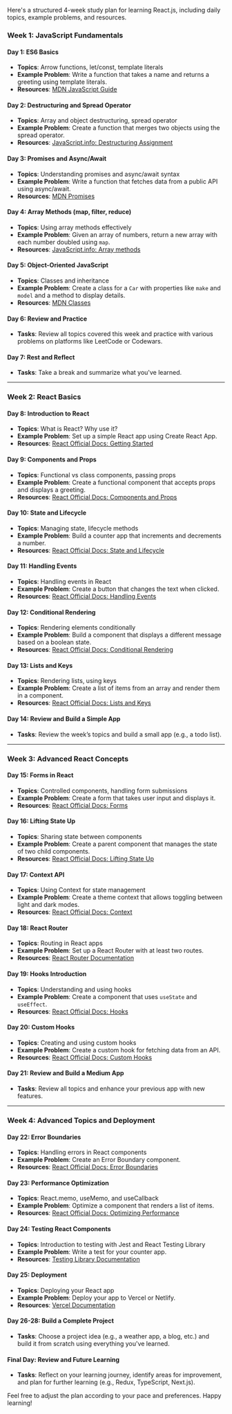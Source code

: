 Here's a structured 4-week study plan for learning React.js, including daily topics, example problems, and resources.

### Week 1: JavaScript Fundamentals

#### Day 1: ES6 Basics
- **Topics**: Arrow functions, let/const, template literals
- **Example Problem**: Write a function that takes a name and returns a greeting using template literals.
- **Resources**: [MDN JavaScript Guide](https://developer.mozilla.org/en-US/docs/Web/JavaScript/Guide)

#### Day 2: Destructuring and Spread Operator
- **Topics**: Array and object destructuring, spread operator
- **Example Problem**: Create a function that merges two objects using the spread operator.
- **Resources**: [JavaScript.info: Destructuring Assignment](https://javascript.info/destructuring-assignment)

#### Day 3: Promises and Async/Await
- **Topics**: Understanding promises and async/await syntax
- **Example Problem**: Write a function that fetches data from a public API using async/await.
- **Resources**: [MDN Promises](https://developer.mozilla.org/en-US/docs/Web/JavaScript/Guide/Using_promises)

#### Day 4: Array Methods (map, filter, reduce)
- **Topics**: Using array methods effectively
- **Example Problem**: Given an array of numbers, return a new array with each number doubled using `map`.
- **Resources**: [JavaScript.info: Array methods](https://javascript.info/array)

#### Day 5: Object-Oriented JavaScript
- **Topics**: Classes and inheritance
- **Example Problem**: Create a class for a `Car` with properties like `make` and `model` and a method to display details.
- **Resources**: [MDN Classes](https://developer.mozilla.org/en-US/docs/Web/JavaScript/Reference/Classes)

#### Day 6: Review and Practice
- **Tasks**: Review all topics covered this week and practice with various problems on platforms like LeetCode or Codewars.

#### Day 7: Rest and Reflect
- **Tasks**: Take a break and summarize what you've learned.

---

### Week 2: React Basics

#### Day 8: Introduction to React
- **Topics**: What is React? Why use it?
- **Example Problem**: Set up a simple React app using Create React App.
- **Resources**: [React Official Docs: Getting Started](https://reactjs.org/docs/getting-started.html)

#### Day 9: Components and Props
- **Topics**: Functional vs class components, passing props
- **Example Problem**: Create a functional component that accepts props and displays a greeting.
- **Resources**: [React Official Docs: Components and Props](https://reactjs.org/docs/components-and-props.html)

#### Day 10: State and Lifecycle
- **Topics**: Managing state, lifecycle methods
- **Example Problem**: Build a counter app that increments and decrements a number.
- **Resources**: [React Official Docs: State and Lifecycle](https://reactjs.org/docs/state-and-lifecycle.html)

#### Day 11: Handling Events
- **Topics**: Handling events in React
- **Example Problem**: Create a button that changes the text when clicked.
- **Resources**: [React Official Docs: Handling Events](https://reactjs.org/docs/handling-events.html)

#### Day 12: Conditional Rendering
- **Topics**: Rendering elements conditionally
- **Example Problem**: Build a component that displays a different message based on a boolean state.
- **Resources**: [React Official Docs: Conditional Rendering](https://reactjs.org/docs/conditional-rendering.html)

#### Day 13: Lists and Keys
- **Topics**: Rendering lists, using keys
- **Example Problem**: Create a list of items from an array and render them in a component.
- **Resources**: [React Official Docs: Lists and Keys](https://reactjs.org/docs/lists-and-keys.html)

#### Day 14: Review and Build a Simple App
- **Tasks**: Review the week’s topics and build a small app (e.g., a todo list).
  
---

### Week 3: Advanced React Concepts

#### Day 15: Forms in React
- **Topics**: Controlled components, handling form submissions
- **Example Problem**: Create a form that takes user input and displays it.
- **Resources**: [React Official Docs: Forms](https://reactjs.org/docs/forms.html)

#### Day 16: Lifting State Up
- **Topics**: Sharing state between components
- **Example Problem**: Create a parent component that manages the state of two child components.
- **Resources**: [React Official Docs: Lifting State Up](https://reactjs.org/docs/lifting-state-up.html)

#### Day 17: Context API
- **Topics**: Using Context for state management
- **Example Problem**: Create a theme context that allows toggling between light and dark modes.
- **Resources**: [React Official Docs: Context](https://reactjs.org/docs/context.html)

#### Day 18: React Router
- **Topics**: Routing in React apps
- **Example Problem**: Set up a React Router with at least two routes.
- **Resources**: [React Router Documentation](https://reactrouter.com/)

#### Day 19: Hooks Introduction
- **Topics**: Understanding and using hooks
- **Example Problem**: Create a component that uses `useState` and `useEffect`.
- **Resources**: [React Official Docs: Hooks](https://reactjs.org/docs/hooks-intro.html)

#### Day 20: Custom Hooks
- **Topics**: Creating and using custom hooks
- **Example Problem**: Create a custom hook for fetching data from an API.
- **Resources**: [React Official Docs: Custom Hooks](https://reactjs.org/docs/hooks-custom.html)

#### Day 21: Review and Build a Medium App
- **Tasks**: Review all topics and enhance your previous app with new features.

---

### Week 4: Advanced Topics and Deployment

#### Day 22: Error Boundaries
- **Topics**: Handling errors in React components
- **Example Problem**: Create an Error Boundary component.
- **Resources**: [React Official Docs: Error Boundaries](https://reactjs.org/docs/error-boundaries.html)

#### Day 23: Performance Optimization
- **Topics**: React.memo, useMemo, and useCallback
- **Example Problem**: Optimize a component that renders a list of items.
- **Resources**: [React Official Docs: Optimizing Performance](https://reactjs.org/docs/optimizing-performance.html)

#### Day 24: Testing React Components
- **Topics**: Introduction to testing with Jest and React Testing Library
- **Example Problem**: Write a test for your counter app.
- **Resources**: [Testing Library Documentation](https://testing-library.com/docs/react-testing-library/intro)

#### Day 25: Deployment
- **Topics**: Deploying your React app
- **Example Problem**: Deploy your app to Vercel or Netlify.
- **Resources**: [Vercel Documentation](https://vercel.com/docs)

#### Day 26-28: Build a Complete Project
- **Tasks**: Choose a project idea (e.g., a weather app, a blog, etc.) and build it from scratch using everything you've learned. 

#### Final Day: Review and Future Learning
- **Tasks**: Reflect on your learning journey, identify areas for improvement, and plan for further learning (e.g., Redux, TypeScript, Next.js).

Feel free to adjust the plan according to your pace and preferences. Happy learning!